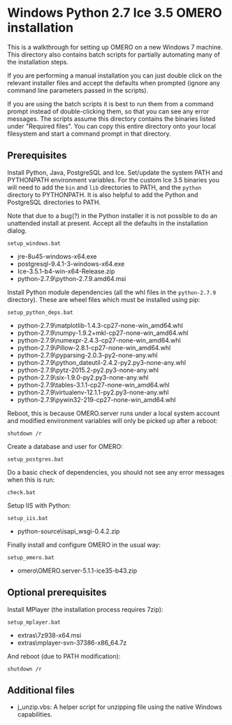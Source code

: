 Windows Python 2.7 Ice 3.5 OMERO installation
=============================================

This is a walkthrough for setting up OMERO on a new Windows 7 machine. This directory also contains batch scripts for partially automating many of the installation steps.

If you are performing a manual installation you can just double click on the relevant installer files and accept the defaults when prompted (ignore any command line parameters passed in the scripts).

If you are using the batch scripts it is best to run them from a command prompt instead of double-clicking them, so that you can see any error messages. The scripts assume this directory contains the binaries listed under "Required files". You can copy this entire directory onto your local filesystem and start a command prompt in that directory.


Prerequisites
-------------

Install Python, Java, PostgreSQL and Ice. Set/update the system PATH and PYTHONPATH environment variables. For the custom Ice 3.5 binaries you will need to add the `bin` and `lib` directories to PATH, and the `python` directory to PYTHONPATH. It is also helpful to add the Python and PostgreSQL directories to PATH.

Note that due to a bug(?) in the Python installer it is not possible to do an unattended install at present. Accept all the defaults in the installation dialog.

    setup_windows.bat

- jre-8u45-windows-x64.exe
- postgresql-9.4.1-3-windows-x64.exe
- Ice-3.5.1-b4-win-x64-Release.zip
- python-2.7.9\python-2.7.9.amd64.msi

Install Python module dependencies (all the whl files in the `python-2.7.9` directory). These are wheel files which must be installed using pip:

    setup_python_deps.bat

- python-2.7.9\matplotlib-1.4.3-cp27-none-win_amd64.whl
- python-2.7.9\numpy-1.9.2+mkl-cp27-none-win_amd64.whl
- python-2.7.9\numexpr-2.4.3-cp27-none-win_amd64.whl
- python-2.7.9\Pillow-2.8.1-cp27-none-win_amd64.whl
- python-2.7.9\pyparsing-2.0.3-py2-none-any.whl
- python-2.7.9\python_dateutil-2.4.2-py2.py3-none-any.whl
- python-2.7.9\pytz-2015.2-py2.py3-none-any.whl
- python-2.7.9\six-1.9.0-py2.py3-none-any.whl
- python-2.7.9\tables-3.1.1-cp27-none-win_amd64.whl
- python-2.7.9\virtualenv-12.1.1-py2.py3-none-any.whl
- python-2.7.9\pywin32-219-cp27-none-win_amd64.whl

Reboot, this is because OMERO.server runs under a local system account and modified environment variables will only be picked up after a reboot:

    shutdown /r

Create a database and user for OMERO:

    setup_postgres.bat

Do a basic check of dependencies, you should not see any error messages when this is run:

    check.bat

Setup IIS with Python:

    setup_iis.bat

- python-source\isapi_wsgi-0.4.2.zip

Finally install and configure OMERO in the usual way:

    setup_omero.bat

- omero\OMERO.server-5.1.1-ice35-b43.zip


Optional prerequisites
----------------------

Install MPlayer (the installation process requires 7zip):

    setup_mplayer.bat

- extras\7z938-x64.msi
- extras\mplayer-svn-37386-x86_64.7z

And reboot (due to PATH modification):

    shutdown /r


Additional files
----------------

- j_unzip.vbs: A helper script for unzipping file using the native Windows capabilities.
